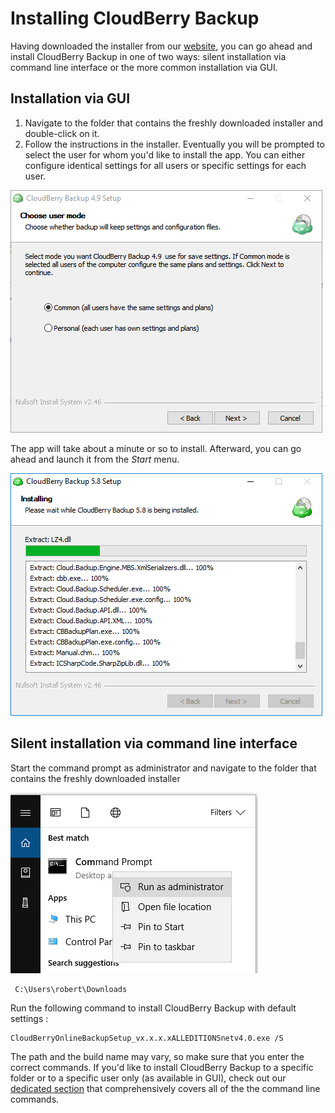 # Installing CloudBerry Backup

Having downloaded the installer from our [website](https://www.cloudberrylab.com/backup/ultimate.aspx), you can go ahead and install CloudBerry Backup in one of two ways: silent installation via command line interface or the more common installation via GUI.

## Installation via GUI

1. Navigate to the folder that contains the freshly downloaded installer and double-click on it.
2. Follow the instructions in the installer. Eventually you will be prompted to select the user for whom you'd like to install the app. You can either configure identical settings for all users or specific settings for each user.

![](../../../.gitbook/assets/cloudberry-2.jpg)

The app will take about a minute or so to install. Afterward, you can go ahead and launch it from the _Start_ menu.

![](../../../.gitbook/assets/installation.PNG)

## Silent installation via command line interface

Start the command prompt as administrator and navigate to the folder that contains the freshly downloaded installer

![](../../../.gitbook/assets/installationcmd1.PNG)

```text
 C:\Users\robert\Downloads
```

Run the following command to install CloudBerry Backup with default settings :

```text
CloudBerryOnlineBackupSetup_vx.x.x.xALLEDITIONSnetv4.0.exe /S
```

The path and the build name may vary, so make sure that you enter the correct commands. If you'd like to install CloudBerry Backup to a specific folder or to a specific user only \(as available in GUI\), check out our [dedicated section](https://github.com/cloudberry/cloudberry-backup/tree/9aa2ad18088a07f9b2bb84e673fd86be9d56c25c/command-line-interface.md) that comprehensively covers all of the the command line commands.

